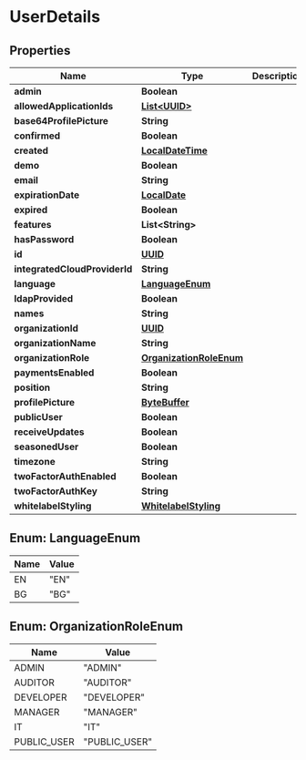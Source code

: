 
# UserDetails

## Properties
Name | Type | Description | Notes
------------ | ------------- | ------------- | -------------
**admin** | **Boolean** |  |  [optional]
**allowedApplicationIds** | [**List&lt;UUID&gt;**](UUID.md) |  |  [optional]
**base64ProfilePicture** | **String** |  |  [optional]
**confirmed** | **Boolean** |  |  [optional]
**created** | [**LocalDateTime**](LocalDateTime.md) |  |  [optional]
**demo** | **Boolean** |  |  [optional]
**email** | **String** |  |  [optional]
**expirationDate** | [**LocalDate**](LocalDate.md) |  |  [optional]
**expired** | **Boolean** |  |  [optional]
**features** | **List&lt;String&gt;** |  |  [optional]
**hasPassword** | **Boolean** |  |  [optional]
**id** | [**UUID**](UUID.md) |  |  [optional]
**integratedCloudProviderId** | **String** |  |  [optional]
**language** | [**LanguageEnum**](#LanguageEnum) |  |  [optional]
**ldapProvided** | **Boolean** |  |  [optional]
**names** | **String** |  |  [optional]
**organizationId** | [**UUID**](UUID.md) |  |  [optional]
**organizationName** | **String** |  |  [optional]
**organizationRole** | [**OrganizationRoleEnum**](#OrganizationRoleEnum) |  |  [optional]
**paymentsEnabled** | **Boolean** |  |  [optional]
**position** | **String** |  |  [optional]
**profilePicture** | [**ByteBuffer**](ByteBuffer.md) |  |  [optional]
**publicUser** | **Boolean** |  |  [optional]
**receiveUpdates** | **Boolean** |  |  [optional]
**seasonedUser** | **Boolean** |  |  [optional]
**timezone** | **String** |  |  [optional]
**twoFactorAuthEnabled** | **Boolean** |  |  [optional]
**twoFactorAuthKey** | **String** |  |  [optional]
**whitelabelStyling** | [**WhitelabelStyling**](WhitelabelStyling.md) |  |  [optional]


<a name="LanguageEnum"></a>
## Enum: LanguageEnum
Name | Value
---- | -----
EN | &quot;EN&quot;
BG | &quot;BG&quot;


<a name="OrganizationRoleEnum"></a>
## Enum: OrganizationRoleEnum
Name | Value
---- | -----
ADMIN | &quot;ADMIN&quot;
AUDITOR | &quot;AUDITOR&quot;
DEVELOPER | &quot;DEVELOPER&quot;
MANAGER | &quot;MANAGER&quot;
IT | &quot;IT&quot;
PUBLIC_USER | &quot;PUBLIC_USER&quot;



